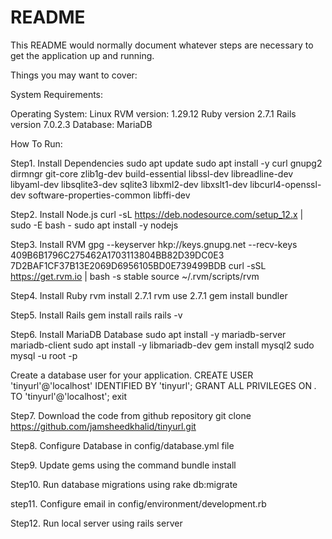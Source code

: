 # README

This README would normally document whatever steps are necessary to get the
application up and running.

Things you may want to cover:

System Requirements:

Operating System: Linux
RVM version: 1.29.12
Ruby version 2.7.1
Rails version 7.0.2.3
Database: MariaDB

How To Run:

Step1.  Install Dependencies
sudo apt update
sudo apt install -y curl gnupg2 dirmngr git-core zlib1g-dev build-essential libssl-dev libreadline-dev libyaml-dev libsqlite3-dev sqlite3 libxml2-dev libxslt1-dev libcurl4-openssl-dev software-properties-common libffi-dev

Step2. Install Node.js
curl -sL https://deb.nodesource.com/setup_12.x | sudo -E bash -
sudo apt install -y nodejs

Step3. Install RVM
gpg --keyserver hkp://keys.gnupg.net --recv-keys 409B6B1796C275462A1703113804BB82D39DC0E3 7D2BAF1CF37B13E2069D6956105BD0E739499BDB
curl -sSL https://get.rvm.io | bash -s stable
source ~/.rvm/scripts/rvm


Step4. Install Ruby
rvm install 2.7.1
rvm use 2.7.1
gem install bundler

Step5. Install Rails
gem install rails
rails -v

Step6. Install MariaDB Database
sudo apt install -y mariadb-server mariadb-client
sudo apt install -y libmariadb-dev
gem install mysql2
sudo mysql -u root -p

Create a database user for your application.
CREATE USER 'tinyurl'@'localhost' IDENTIFIED BY 'tinyurl';
GRANT ALL PRIVILEGES ON *.* TO 'tinyurl'@'localhost';
exit


Step7. Download the code from github repository
git clone https://github.com/jamsheedkhalid/tinyurl.git

Step8. Configure Database in config/database.yml file

Step9. Update gems using the command bundle install

Step10. Run database migrations using rake db:migrate

step11. Configure email in config/environment/development.rb

Step12. Run local server using rails server

